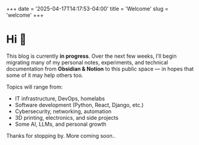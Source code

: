 +++
date = '2025-04-17T14:17:53-04:00'
title = 'Welcome'
slug = 'welcome'
+++

# Hi 👋 

This blog is currently **in progress**. Over the next few weeks, I’ll begin migrating many of my personal notes, experiments, and technical documentation from **Obsidian & Notion** to this public space — in hopes that some of it may help others too.
<!--more-->

Topics will range from:

- IT infrastructure, DevOps, homelabs  
- Software development (Python, React, Django, etc.)  
- Cybersecurity, networking, automation  
- 3D printing, electronics, and side projects  
- Some AI, LLMs, and personal growth  

Thanks for stopping by. More coming soon..
